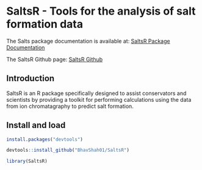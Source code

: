 # SaltsR - Tools for the analysis of salt formation data

The Salts package documentation is available at: [SaltsR Package Documentation](https://bhavshah01.github.io/SaltsR/)

The SaltsR Github page: [SaltsR Github](https://github.com/BhavShah01/SaltsR)


## Introduction

SaltsR is an R package specifically designed to assist conservators and scientists by providing a toolkit for performing calculations using the data from ion chromatagraphy to predict salt formation. 


## Install and load

``` R
install.packages("devtools")
```

``` R
devtools::install_github("BhavShah01/SaltsR")
```

``` R
library(SaltsR)
```
